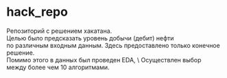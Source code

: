 # hack_repo
Репозиторий с решением хакатана. \
Целью было предсказать уровень добычи (дебит) нефти \
по различным входным данным.
Здесь предоставлено только конечное решение. \
Помимо этого в данных был проведен EDA, \ 
Осуществлен выбор между более чем 10 алгоритмами.
